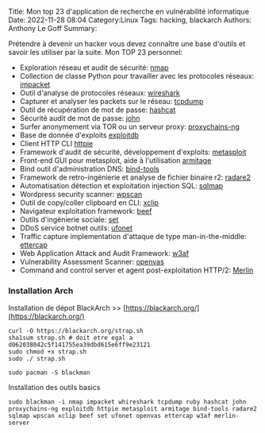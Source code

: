Title: Mon top 23 d'application de recherche en vulnérabilité informatique
Date: 2022-11-28 08:04
Category:Linux
Tags: hacking, blackarch
Authors: Anthony Le Goff
Summary:

Prétendre à devenir un hacker vous devez connaître une base d'outils et savoir les utiliser par la suite. Mon TOP 23 personnel:


* Exploration réseau et audit de sécurité: [nmap](https://nmap.org/)
* Collection de classe Python pour travailler avec les protocoles réseaux: [impacket](https://www.secureauth.com/labs/open-source-tools/impacket/)
* Outil d'analyse de protocoles réseaux: [wireshark](https://www.wireshark.org/)
* Capturer et analyser les packets sur le réseau: [tcpdump](https://www.tcpdump.org/)
* Outil de récupération de mot de passe: [hashcat](https://hashcat.net/hashcat/)
* Sécurité audit de mot de passe: [john](https://www.openwall.com/john/)
* Surfer anonymement via TOR ou un serveur proxy: [proxychains-ng](https://proxychains.sourceforge.net/)
* Base de donnée d'exploits [exploitdb](https://www.exploit-db.com/)
* Client HTTP CLI [httpie](https://httpie.io/)
* Framework d'audit de sécurité, développement d'exploits: [metasploit](https://www.metasploit.com/)
* Front-end GUI pour metasploit, aide à l'utilisation [armitage](https://www.offensive-security.com/metasploit-unleashed/armitage/)
* Bind outil d'administration DNS: [bind-tools]()
* Framework de retro-ingénierie et analyse de fichier binaire r2: [radare2](https://rada.re/n/radare2.html)
* Automatisation détection et exploitation injection SQL: [sqlmap](https://sqlmap.org/)
* Wordpress security scanner: [wpscan](https://wpscan.com/)
* Outil de copy/coller clipboard en CLI: [xclip]()
* Navigateur exploitation framework: [beef](https://beefproject.com/)
* Outils d'ingénierie sociale: [set](https://github.com/trustedsec/social-engineer-toolkit)
* DDoS service botnet outils: [ufonet](https://ufonet.03c8.net/)
* Traffic capture implementation d'attaque de type man-in-the-middle: [ettercap](https://www.ettercap-project.org/index.html)
* Web Application Attack and Audit Framework: [w3af](http://w3af.org/)
* Vulnerability Assessment Scanner: [openvas](https://www.openvas.org/)
* Command and control server et agent post-exploitation HTTP/2: [Merlin](https://github.com/Ne0nd0g/merlin)

### Installation Arch

Installation de dépot BlackArch >> [https://blackarch.org/](https://blackarch.org/)
```
curl -O https://blackarch.org/strap.sh
sha1sum strap.sh # doit etre egal a d062038042c5f141755ea39dbd615e6ff9e23121
sudo chmod +x strap.sh
sudo ./ strap.sh
```

```
sudo pacman -S blackman
```

Installation des outils basics
```
sudo blackman -i nmap impacket whireshark tcpdump ruby hashcat john proxychains-ng exploitdb httpie metasploit armitage bind-tools radare2 sqlmap wpscan xclip beef set ufonet openvas ettercap w3af merlin-server
```
